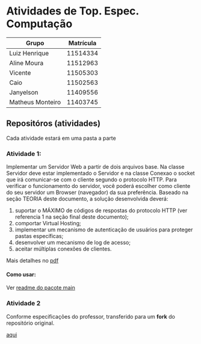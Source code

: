 # Atividades de Top. Espec. Computação

Grupo | Matrícula
--------- | ------
Luiz Henrique  | 11514334
Aline Moura  | 11512963
Vicente  | 11505303 
Caio  | 11502563
Janyelson | 11409556
Matheus Monteiro | 11403745

## Repositóros (atividades)

Cada atividade estará em uma pasta a parte

### Atividade 1:

Implementar um Servidor Web a partir de dois arquivos base. Na classe Servidor deve estar
implementado o Servidor e na classe Conexao o socket que irá comunicar-se com o cliente segundo
o protocolo HTTP. Para verificar o funcionamento do servidor, você poderá escolher como cliente do
seu servidor um Browser (navegador) da sua preferência.
Baseado na seção TEORIA deste documento, a solução desenvolvida deverá:
1) suportar o MÁXIMO de códigos de respostas do protocolo HTTP (ver referencia 1 na seção
final deste documento);
2) comportar Virtual Hosting;
3) implementar um mecanismo de autenticação de usuários para proteger pastas específicas;
4) desenvolver um mecanismo de log de acesso;
5) aceitar múltiplas conexões de clientes.

Mais detalhes no [pdf](https://github.com/luizhenriquefbb/CC-TopEspecComp-Atividades/blob/master/atividade01/descricao_da_atividade/SW-181-Pratica1.pdf)

#### Como usar:
Ver [readme do pacote main](https://github.com/luizhenriquefbb/CC-TopEspecComp-Atividades/tree/master/atividade01/servidor/src/main)

### Atividade 2
Conforme especificações do professor, transferido para um **fork** do repositório original.

[aqui](https://github.com/luizhenriquefbb/shop-samples)
